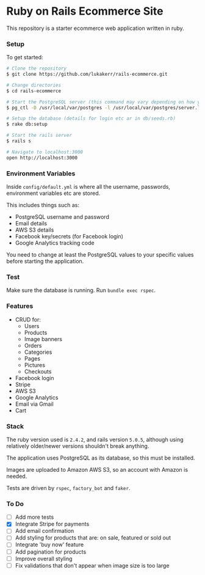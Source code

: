 # Ruby on Rails Ecommerce Site

This repository is a starter ecommerce web application written in ruby.

### Setup

To get started:

```bash
# Clone the repository
$ git clone https://github.com/lukakerr/rails-ecommerce.git

# Change directories
$ cd rails-ecommerce

# Start the PostgreSQL server (this command may vary depending on how you installed PostgreSQL)
$ pg_ctl -D /usr/local/var/postgres -l /usr/local/var/postgres/server.log start

# Setup the database (details for login etc ar in db/seeds.rb)
$ rake db:setup

# Start the rails server
$ rails s

# Navigate to localhost:3000
open http://localhost:3000
```

### Environment Variables

Inside `config/default.yml` is where all the username, passwords, environment variables etc are stored.

This includes things such as:
- PostgreSQL username and password
- Email details
- AWS S3 details
- Facebook key/secrets (for Facebook login)
- Google Analytics tracking code

You need to change at least the PostgreSQL values to your specific values before starting the application.

### Test

Make sure the database is running. Run `bundle exec rspec`.

### Features

- CRUD for: 
  - Users
  - Products
  - Image banners
  - Orders
  - Categories
  - Pages
  - Pictures
  - Checkouts
- Facebook login
- Stripe
- AWS S3
- Google Analytics
- Email via Gmail
- Cart
  
### Stack

The ruby version used is `2.4.2`, and rails version `5.0.5`, although using relatively older/newer versions shouldn't break anything.

The application uses PostgreSQL as its database, so this must be installed.

Images are uploaded to Amazon AWS S3, so an account with Amazon is needed.

Tests are driven by `rspec`, `factory_bot` and `faker`.

### To Do

- [ ] Add more tests
- [x] Integrate Stripe for payments
- [ ] Add email confirmation
- [ ] Add styling for products that are: on sale, featured or sold out
- [ ] Integrate 'buy now' feature
- [ ] Add pagination for products
- [ ] Improve overall styling
- [ ] Fix validations that don't appear when image size is too large
